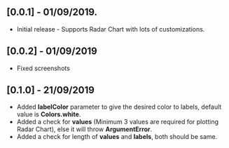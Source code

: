 ## [0.0.1] - 01/09/2019.

* Initial release - Supports Radar Chart with lots of customizations.

## [0.0.2] - 01/09/2019

* Fixed screenshots

## [0.1.0] - 21/09/2019

* Added **labelColor** parameter to give the desired color to labels, default value is **Colors.white**.
* Added a check for **values** (Minimum 3 values are required for plotting Radar Chart), else it will throw **ArgumentError**.
* Added a check for length of **values** and **labels**, both should be same.


